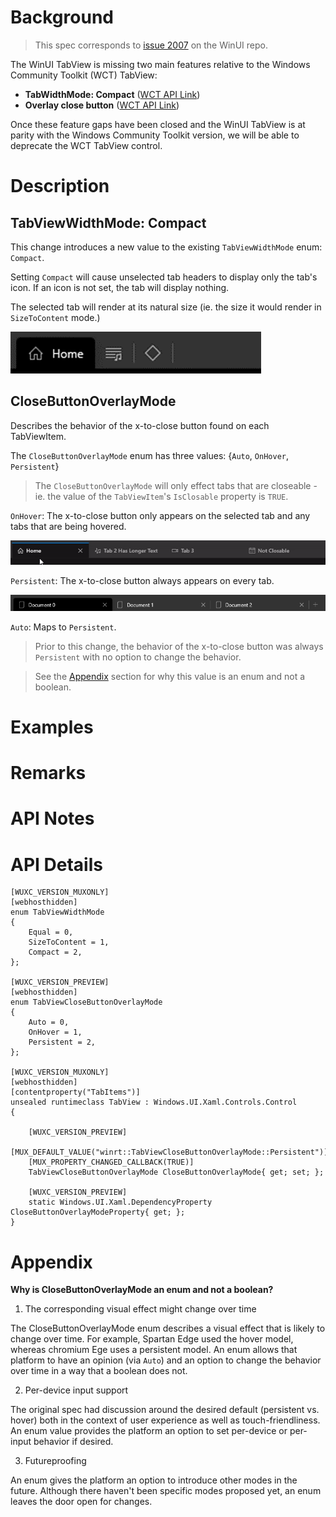 <!-- The purpose of this spec is to describe a new feature and
its APIs that make up a new feature in WinUI. -->

<!-- There are two audiences for the spec. The first are people
that want to evaluate and give feedback on the API, as part of
the submission process.  When it's complete
it will be incorporated into the public documentation at
docs.microsoft.com (http://docs.microsoft.com/uwp/toolkits/winui/).
Hopefully we'll be able to copy it mostly verbatim.
So the second audience is everyone that reads there to learn how
and why to use this API. -->

# Background
<!-- Use this section to provide background context for the new API(s) 
in this spec. -->

<!-- This section and the appendix are the only sections that likely
do not get copied to docs.microsoft.com; they're just an aid to reading this spec. -->

<!-- If you're modifying an existing API, included a link here to the
existing page(s) -->

<!-- For example, this section is a place to explain why you're adding this API rather than
modifying an existing API. -->

<!-- For example, this is a place to provide a brief explanation of some dependent
area, just explanation enough to understand this new API, rather than telling
the reader "go read 100 pages of background information posted at ...". -->

> This spec corresponds to [issue 2007](https://github.com/microsoft/microsoft-ui-xaml/issues/2007) on the WinUI repo.

The WinUI TabView is missing two main features relative to the Windows Community Toolkit (WCT) TabView:
* **TabWidthMode: Compact** ([WCT API Link](https://docs.microsoft.com/en-us/dotnet/api/microsoft.toolkit.uwp.ui.controls.tabwidthmode?view=win-comm-toolkit-dotnet-stable)) 
* **Overlay close button** ([WCT API Link](https://docs.microsoft.com/en-us/dotnet/api/microsoft.toolkit.uwp.ui.controls.tabview.isclosebuttonoverlay?view=win-comm-toolkit-dotnet-stable#Microsoft_Toolkit_Uwp_UI_Controls_TabView_IsCloseButtonOverlay))

Once these feature gaps have been closed and the WinUI TabView is at parity with the Windows Community Toolkit version, we will be able to deprecate the WCT TabView control.

# Description
<!-- Use this section to provide a brief description of the feature.
For an example, see the introduction to the PasswordBox control 
(http://docs.microsoft.com/windows/uwp/design/controls-and-patterns/password-box). -->

## TabViewWidthMode: Compact

This change introduces a new value to the existing `TabViewWidthMode` enum: `Compact`.

Setting `Compact` will cause unselected tab headers to display only the tab's icon. If an icon is not set, the tab will display nothing.

The selected tab will render at its natural size (ie. the size it would render in `SizeToContent` mode.)

![Compact](./TabView_Width_Compact.png)

## CloseButtonOverlayMode

Describes the behavior of the x-to-close button found on each TabViewItem. 

The `CloseButtonOverlayMode` enum has three values: {`Auto`, `OnHover`, `Persistent`}

> The `CloseButtonOverlayMode` will only effect tabs that are closeable - ie. the value of the `TabViewItem`'s `IsClosable` property is `TRUE`.

`OnHover`: The x-to-close button only appears on the selected tab and any tabs that are being hovered.

![Hover](./TabView_Close_Hover.gif)

`Persistent`: The x-to-close button always appears on every tab. 

![Persistent](./TabView_Close_Persistent.png)

`Auto`: Maps to `Persistent`.

> Prior to this change, the behavior of the x-to-close button was always `Persistent` with no option to change the behavior.

> See the [Appendix](#Appendix) section for why this value is an enum and not a boolean.

# Examples
<!-- Use this section to explain the features of the API, showing
example code with each description. The general format is: 
  feature explanation,
  example code
  feature explanation,
  example code
  etc.-->
  
<!-- Code samples should be in C# and/or C++/WinRT -->

<!-- As an example of this section, see the Examples section for the PasswordBox control 
(https://docs.microsoft.com/windows/uwp/design/controls-and-patterns/password-box#examples). -->


# Remarks
<!-- Explanation and guidance that doesn't fit into the Examples section. -->

<!-- APIs should only throw exceptions in exceptional conditions; basically,
only when there's a bug in the caller, such as argument exception.  But if for some
reason it's necessary for a caller to catch an exception from an API, call that
out with an explanation either here or in the Examples -->

# API Notes
<!-- Option 1: Give a one or two line description of each API (type
and member), or at least the ones that aren't obvious
from their name.  These descriptions are what show up
in IntelliSense. For properties, specify the default value of the property if it
isn't the type's default (for example an int-typed property that doesn't default to zero.) -->

<!-- Option 2: Put these descriptions in the below API Details section,
with a "///" comment above the member or type. -->

# API Details
<!-- The exact API, in MIDL3 format (https://docs.microsoft.com/en-us/uwp/midl-3/) -->

```
[WUXC_VERSION_MUXONLY]
[webhosthidden]
enum TabViewWidthMode
{
    Equal = 0,
    SizeToContent = 1,
    Compact = 2,
};

[WUXC_VERSION_PREVIEW]
[webhosthidden]
enum TabViewCloseButtonOverlayMode
{
    Auto = 0,
    OnHover = 1,
    Persistent = 2,
};

[WUXC_VERSION_MUXONLY]
[webhosthidden]
[contentproperty("TabItems")]
unsealed runtimeclass TabView : Windows.UI.Xaml.Controls.Control
{

    [WUXC_VERSION_PREVIEW]
    [MUX_DEFAULT_VALUE("winrt::TabViewCloseButtonOverlayMode::Persistent")]
    [MUX_PROPERTY_CHANGED_CALLBACK(TRUE)]
    TabViewCloseButtonOverlayMode CloseButtonOverlayMode{ get; set; };

    [WUXC_VERSION_PREVIEW]
    static Windows.UI.Xaml.DependencyProperty CloseButtonOverlayModeProperty{ get; };
}
```

# Appendix
<!-- Anything else that you want to write down for posterity, but 
that isn't necessary to understand the purpose and usage of the API.
For example, implementation details. -->

**Why is CloseButtonOverlayMode an enum and not a boolean?**

1. The corresponding visual effect might change over time

The CloseButtonOverlayMode enum describes a visual effect that is likely to change over time. For example, Spartan Edge used the hover model, whereas chromium Ege uses a persistent model. An enum allows that platform to have an opinion (via `Auto`) and an option to change the behavior over time in a way that a boolean does not. 

2. Per-device input support

The original spec had discussion around the desired default (persistent vs. hover) both in the context of user experience as well as touch-friendliness. An enum value provides the platform an option to set per-device or per-input behavior if desired.

3. Futureproofing

An enum gives the platform an option to introduce other modes in the future. Although there haven't been specific modes proposed yet, an enum leaves the door open for changes.